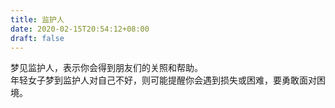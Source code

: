 ```yaml
---
title: 监护人
date: 2020-02-15T20:54:12+08:00
draft: false
---
```


梦见监护人，表示你会得到朋友们的关照和帮助。<br>
年轻女子梦到监护人对自己不好，则可能提醒你会遇到损失或困难，要勇敢面对困境。<br>
